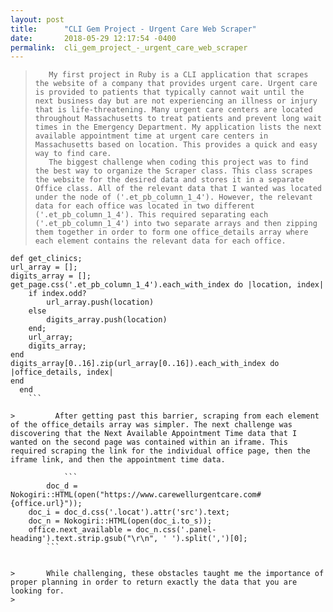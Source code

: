 ```yaml
---
layout: post
title:      "CLI Gem Project - Urgent Care Web Scraper"
date:       2018-05-29 12:17:54 -0400
permalink:  cli_gem_project_-_urgent_care_web_scraper
---
```


> 		 My first project in Ruby is a CLI application that scrapes the website of a company that provides urgent care. Urgent care is provided to patients that typically cannot wait until the next business day but are not experiencing an illness or injury that is life-threatening. Many urgent care centers are located throughout Massachusetts to treat patients and prevent long wait times in the Emergency Department. My application lists the next available appointment time at urgent care centers in Massachusetts based on location. This provides a quick and easy way to find care.
> 		 The biggest challenge when coding this project was to find the best way to organize the Scraper class. This class scrapes the website for the desired data and stores it in a separate Office class. All of the relevant data that I wanted was located under the node of ('.et_pb_column_1_4'). However, the relevant data for each office was located in two different ('.et_pb_column_1_4'). This required separating each ('.et_pb_column_1_4') into two separate arrays and then zipping them together in order to form one office_details array where each element contains the relevant data for each office. 

```
def get_clinics;
url_array = [];
digits_array = [];
get_page.css('.et_pb_column_1_4').each_with_index do |location, index|
	if index.odd?
		url_array.push(location)
	else
		digits_array.push(location)
	end;
	url_array;
	digits_array;
end
digits_array[0..16].zip(url_array[0..16]).each_with_index do |office_details, index|
end
  end 
	```
	
> 	      After getting past this barrier, scraping from each element of the office_details array was simpler. The next challenge was discovering that the Next Available Appointment Time data that I wanted on the second page was contained within an iframe. This required scraping the link for the individual office page, then the iframe link, and then the appointment time data. 
				
			```
		doc_d = Nokogiri::HTML(open("https://www.carewellurgentcare.com#{office.url}"));
    doc_i = doc_d.css('.locat').attr('src').text;
    doc_n = Nokogiri::HTML(open(doc_i.to_s));
    office.next_available = doc_n.css('.panel-heading').text.strip.gsub("\r\n", ' ').split(',')[0];
		```
		
		
> 		While challenging, these obstacles taught me the importance of proper planning in order to return exactly the data that you are looking for.
> 		

